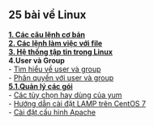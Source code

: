 <h2>25 bài về Linux</h2>  

[**1. Các câu lệnh cơ bản**](25-bai-linux/1_basiccommands.md)  
[**2. Các lệnh làm việc với file**](25-bai-linux/2_workingwithfiles.md)  
[**3. Hệ thống tập tin trong Linux**](25-bai-linux/3_filesystem.md)  
**4.User và Group**  
    \- [Tìm hiểu về user và group](25-bai-linux/4.1.user_group.md)  
    \- [Phân quyền với user và group](25-bai-linux/4.2.permission.md)  
[**5.1.Quản lý các gói**](25-bai-linux\5.1_package_management.md)  
     \- [Các tùy chọn hay dùng của yum](25-bai-linux\5.2.25_option_yum_rpm.md)  
     \- [Hướng dẫn cài đặt LAMP trên CentOS 7](25-bai-linux/lamp.md)  
     \- [Cài đặt,cấu hình Apache](25-bai-linux/domain.md)